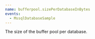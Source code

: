 ```yaml
---
name: bufferpool.sizePerDatabaseInBytes
events:
  - MssqlDatabaseSample
---
```


The size of the buffer pool per database.